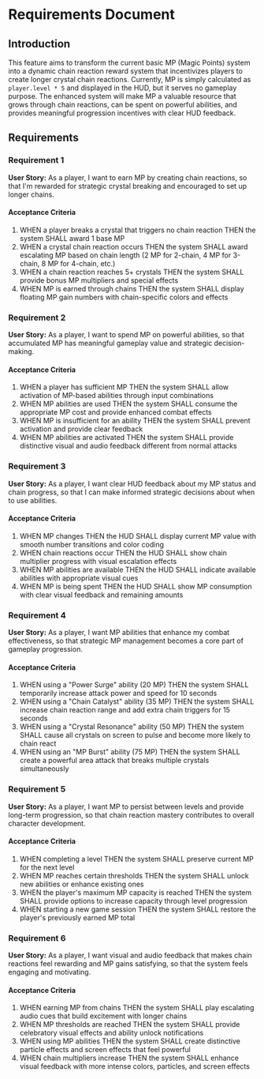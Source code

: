 # Requirements Document

## Introduction

This feature aims to transform the current basic MP (Magic Points) system into a dynamic chain reaction reward system that incentivizes players to create longer crystal chain reactions. Currently, MP is simply calculated as `player.level * 5` and displayed in the HUD, but it serves no gameplay purpose. The enhanced system will make MP a valuable resource that grows through chain reactions, can be spent on powerful abilities, and provides meaningful progression incentives with clear HUD feedback.

## Requirements

### Requirement 1

**User Story:** As a player, I want to earn MP by creating chain reactions, so that I'm rewarded for strategic crystal breaking and encouraged to set up longer chains.

#### Acceptance Criteria

1. WHEN a player breaks a crystal that triggers no chain reaction THEN the system SHALL award 1 base MP
2. WHEN a crystal chain reaction occurs THEN the system SHALL award escalating MP based on chain length (2 MP for 2-chain, 4 MP for 3-chain, 8 MP for 4-chain, etc.)
3. WHEN a chain reaction reaches 5+ crystals THEN the system SHALL provide bonus MP multipliers and special effects
4. WHEN MP is earned through chains THEN the system SHALL display floating MP gain numbers with chain-specific colors and effects

### Requirement 2

**User Story:** As a player, I want to spend MP on powerful abilities, so that accumulated MP has meaningful gameplay value and strategic decision-making.

#### Acceptance Criteria

1. WHEN a player has sufficient MP THEN the system SHALL allow activation of MP-based abilities through input combinations
2. WHEN MP abilities are used THEN the system SHALL consume the appropriate MP cost and provide enhanced combat effects
3. WHEN MP is insufficient for an ability THEN the system SHALL prevent activation and provide clear feedback
4. WHEN MP abilities are activated THEN the system SHALL provide distinctive visual and audio feedback different from normal attacks

### Requirement 3

**User Story:** As a player, I want clear HUD feedback about my MP status and chain progress, so that I can make informed strategic decisions about when to use abilities.

#### Acceptance Criteria

1. WHEN MP changes THEN the HUD SHALL display current MP value with smooth number transitions and color coding
2. WHEN chain reactions occur THEN the HUD SHALL show chain multiplier progress with visual escalation effects
3. WHEN MP abilities are available THEN the HUD SHALL indicate available abilities with appropriate visual cues
4. WHEN MP is being spent THEN the HUD SHALL show MP consumption with clear visual feedback and remaining amounts

### Requirement 4

**User Story:** As a player, I want MP abilities that enhance my combat effectiveness, so that strategic MP management becomes a core part of gameplay progression.

#### Acceptance Criteria

1. WHEN using a "Power Surge" ability (20 MP) THEN the system SHALL temporarily increase attack power and speed for 10 seconds
2. WHEN using a "Chain Catalyst" ability (35 MP) THEN the system SHALL increase chain reaction range and add extra chain triggers for 15 seconds
3. WHEN using a "Crystal Resonance" ability (50 MP) THEN the system SHALL cause all crystals on screen to pulse and become more likely to chain react
4. WHEN using an "MP Burst" ability (75 MP) THEN the system SHALL create a powerful area attack that breaks multiple crystals simultaneously

### Requirement 5

**User Story:** As a player, I want MP to persist between levels and provide long-term progression, so that chain reaction mastery contributes to overall character development.

#### Acceptance Criteria

1. WHEN completing a level THEN the system SHALL preserve current MP for the next level
2. WHEN MP reaches certain thresholds THEN the system SHALL unlock new abilities or enhance existing ones
3. WHEN the player's maximum MP capacity is reached THEN the system SHALL provide options to increase capacity through level progression
4. WHEN starting a new game session THEN the system SHALL restore the player's previously earned MP total

### Requirement 6

**User Story:** As a player, I want visual and audio feedback that makes chain reactions feel rewarding and MP gains satisfying, so that the system feels engaging and motivating.

#### Acceptance Criteria

1. WHEN earning MP from chains THEN the system SHALL play escalating audio cues that build excitement with longer chains
2. WHEN MP thresholds are reached THEN the system SHALL provide celebratory visual effects and ability unlock notifications
3. WHEN using MP abilities THEN the system SHALL create distinctive particle effects and screen effects that feel powerful
4. WHEN chain multipliers increase THEN the system SHALL enhance visual feedback with more intense colors, particles, and screen effects